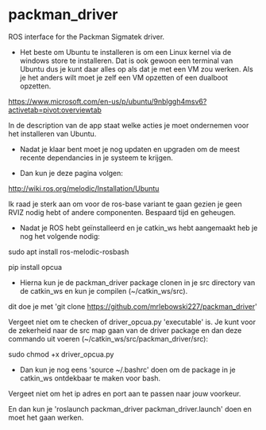 # packman_driver
ROS interface for the Packman Sigmatek driver.

- Het beste om Ubuntu te installeren is om een Linux kernel via de windows store te installeren. Dat is ook gewoon een terminal van Ubuntu dus je kunt daar alles op als dat je met een VM zou werken. Als je het anders wilt moet je zelf een VM opzetten of een dualboot opzetten.

https://www.microsoft.com/en-us/p/ubuntu/9nblggh4msv6?activetab=pivot:overviewtab

In de description van de app staat welke acties je moet ondernemen voor het installeren van Ubuntu.


- Nadat je klaar bent moet je nog updaten en upgraden om de meest recente dependancies in je systeem te krijgen.


- Dan kun je deze pagina volgen:

http://wiki.ros.org/melodic/Installation/Ubuntu

Ik raad je sterk aan om voor de ros-base variant te gaan gezien je geen RVIZ nodig hebt of andere componenten. Bespaard tijd en geheugen.


- Nadat je ROS hebt geïnstalleerd en je catkin_ws hebt aangemaakt heb je nog het volgende nodig:

sudo apt install ros-melodic-rosbash

pip install opcua


- Hierna kun je de packman_driver package clonen in je src directory van de catkin_ws en kun je compilen (~/catkin_ws/src).

dit doe je met 'git clone https://github.com/mrlebowski227/packman_driver'

Vergeet niet om te checken of driver_opcua.py 'executable' is. Je kunt voor de zekerheid naar de src map gaan van de driver package en dan deze commando uit voeren (~/catkin_ws/src/packman_driver/src):

sudo chmod +x driver_opcua.py


- Dan kun je nog eens 'source ~/.bashrc' doen om de package in je catkin_ws ontdekbaar te maken voor bash.

Vergeet niet om het ip adres en port aan te passen naar jouw voorkeur.

En dan kun je 'roslaunch packman_driver packman_driver.launch' doen en moet het gaan werken.
